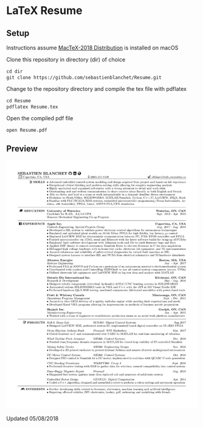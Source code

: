 # LaTeX Resume

## Setup

Instructions assume [MacTeX-2018 Distribution](http://tug.org/mactex/mactex-download.html) is installed on macOS

Clone this repository in directory (dir) of choice
```
cd dir
git clone https://github.com/sebastienblanchet/Resume.git
```

Change to the repository directory and compile the tex file with pdflatex
```
cd Resume
pdflatex Resume.tex
```

Open the compiled pdf file
```
open Resume.pdf
```

## Preview

![Screenshot](Resume.jpg)

Updated 05/08/2018
